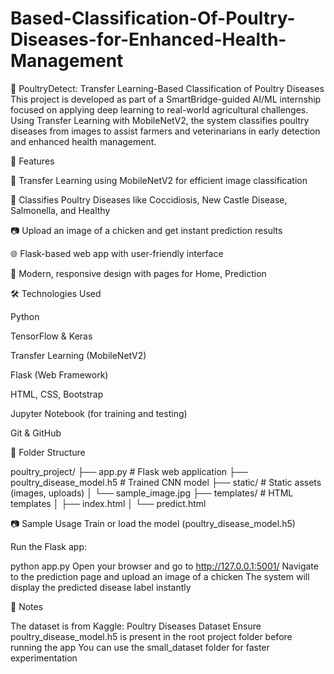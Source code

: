 # Based-Classification-Of-Poultry-Diseases-for-Enhanced-Health-Management
🐔 PoultryDetect: Transfer Learning-Based Classification of Poultry Diseases
This project is developed as part of a SmartBridge-guided AI/ML internship focused on applying deep learning to real-world agricultural challenges. Using Transfer Learning with MobileNetV2, the system classifies poultry diseases from images to assist farmers and veterinarians in early detection and enhanced health management.

🚀 Features

🧠 Transfer Learning using MobileNetV2 for efficient image classification

🐔 Classifies Poultry Diseases like Coccidiosis, New Castle Disease, Salmonella, and Healthy

📷 Upload an image of a chicken and get instant prediction results

🌐 Flask-based web app with user-friendly interface

🎨 Modern, responsive design with pages for Home, Prediction

🛠 Technologies Used

Python

TensorFlow & Keras

Transfer Learning (MobileNetV2)

Flask (Web Framework)

HTML, CSS, Bootstrap

Jupyter Notebook (for training and testing)

Git & GitHub

📁 Folder Structure

poultry_project/
├── app.py                       # Flask web application
├── poultry_disease_model.h5     # Trained CNN model
├── static/                      # Static assets (images, uploads)
│   └── sample_image.jpg
├── templates/                   # HTML templates
│   ├── index.html
│   └── predict.html

📷 Sample Usage
Train or load the model (poultry_disease_model.h5)

Run the Flask app:

python app.py
Open your browser and go to http://127.0.0.1:5001/
Navigate to the prediction page and upload an image of a chicken
The system will display the predicted disease label instantly

📌 Notes

The dataset is from Kaggle: Poultry Diseases Dataset
Ensure poultry_disease_model.h5 is present in the root project folder before running the app
You can use the small_dataset folder for faster experimentation


